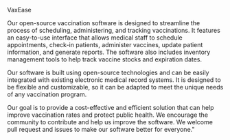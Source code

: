 VaxEase

Our open-source vaccination software is designed to streamline the process of scheduling, administering, and tracking vaccinations. It features an easy-to-use interface that allows medical staff to schedule appointments, check-in patients, administer vaccines, update patient information, and generate reports. The software also includes inventory management tools to help track vaccine stocks and expiration dates.

Our software is built using open-source technologies and can be easily integrated with existing electronic medical record systems. It is designed to be flexible and customizable, so it can be adapted to meet the unique needs of any vaccination program.

Our goal is to provide a cost-effective and efficient solution that can help improve vaccination rates and protect public health. We encourage the community to contribute and help us improve the software. We welcome pull request and issues to make our software better for everyone."
